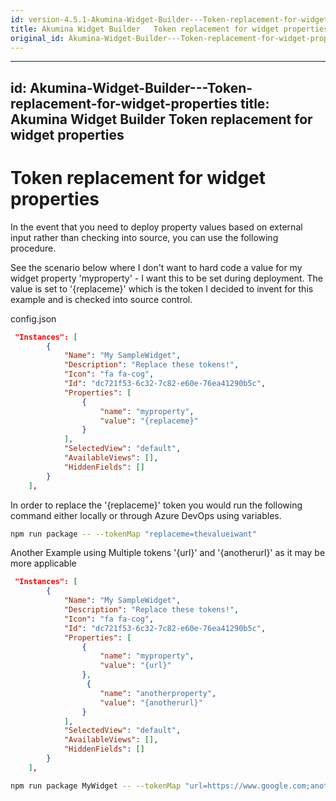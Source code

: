 ```yaml
---
id: version-4.5.1-Akumina-Widget-Builder---Token-replacement-for-widget-properties
title: Akumina Widget Builder   Token replacement for widget properties
original_id: Akumina-Widget-Builder---Token-replacement-for-widget-properties
---
```


---
id: Akumina-Widget-Builder---Token-replacement-for-widget-properties
title: Akumina Widget Builder   Token replacement for widget properties
---

# Token replacement for widget properties

In the event that you need to deploy property values based on external input rather than checking into source, you can use the following procedure. 

See the scenario below where I don't want to hard code a value for my widget property 'myproperty' - I want this to be set during deployment.  The value is set to '{replaceme}' which is the token I decided to invent for this example and is checked into source control.

config.json
```json
 "Instances": [
        {
            "Name": "My SampleWidget",
            "Description": "Replace these tokens!",
            "Icon": "fa fa-cog",
            "Id": "dc721f53-6c32-7c82-e60e-76ea41290b5c",
            "Properties": [
                {
                    "name": "myproperty",
                    "value": "{replaceme}"
                }
            ],
            "SelectedView": "default",
            "AvailableViews": [],
            "HiddenFields": []
        }
    ],
```

In order to replace the '{replaceme}' token you would run the following command either locally or through Azure DevOps using variables.

```bash
npm run package -- --tokenMap "replaceme=thevalueiwant" 
```

Another Example using Multiple tokens '{url}' and '{anotherurl}' as it may be more applicable
```json
 "Instances": [
        {
            "Name": "My SampleWidget",
            "Description": "Replace these tokens!",
            "Icon": "fa fa-cog",
            "Id": "dc721f53-6c32-7c82-e60e-76ea41290b5c",
            "Properties": [
                {
                    "name": "myproperty",
                    "value": "{url}"
                },
                 {
                    "name": "anotherproperty",
                    "value": "{anotherurl}"
                }
            ],
            "SelectedView": "default",
            "AvailableViews": [],
            "HiddenFields": []
        }
    ],
```
```bash
npm run package MyWidget -- --tokenMap "url=https://www.google.com;anotherurl=https://www.bing.com"   
```



